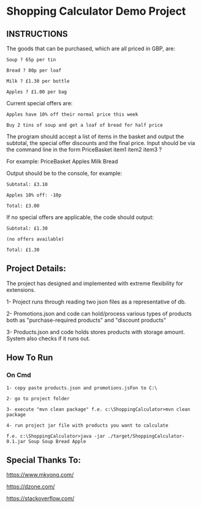 # Shopping Calculator Demo Project

## INSTRUCTIONS

The goods that can be purchased, which are all priced in GBP, are:

`Soup ? 65p per tin`

`Bread ? 80p per loaf`

`Milk ? £1.30 per bottle`

`Apples ? £1.00 per bag`

Current special offers are:

`Apples have 10% off their normal price this week`

`Buy 2 tins of soup and get a loaf of bread for half price`

The program should accept a list of items in the basket and output the subtotal, the special offer discounts and the final price.
Input should be via the command line in the form PriceBasket item1 item2 item3 ?

For example: PriceBasket Apples Milk Bread

Output should be to the console, for example:

`Subtotal: £3.10`

`Apples 10% off: -10p`

`Total: £3.00`

If no special offers are applicable, the code should output:

`Subtotal: £1.30`

`(no offers available)`

`Total: £1.30`

## Project Details:

The project has designed and implemented with extreme flexibility for extensions.

1- Project runs through reading two json files as a representative of db.

2- Promotions.json and code can hold/process various types of products both as "purchase-required products" and "discount products"

3- Products.json and code holds stores products with storage amount. System also checks if it runs out.

## How To Run

### On Cmd

`1- copy paste products.json and promotions.jsFon to C:\`

`2- go to project folder`

`3- execute "mvn clean package" f.e. c:\ShoppingCalculator>mvn clean package`

`4- run project jar file with products you want to calculate`

`f.e. c:\ShoppingCalculator>java -jar ./target/ShoppingCalculator-0.1.jar Soup Soup Bread Apple`

## Special Thanks To:
https://www.mkyong.com/

https://dzone.com/

https://stackoverflow.com/

